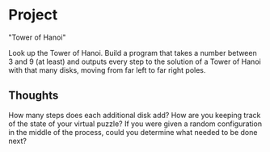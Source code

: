 Project
=======

"Tower of Hanoi"

Look up the Tower of Hanoi.  Build a program that takes a number between 3 and 9 (at least) and outputs every step to the solution of a Tower of Hanoi with that many disks, moving from far left to far right poles.

Thoughts
--------

How many steps does each additional disk add?
How are you keeping track of the state of your virtual puzzle?
If you were given a random configuration in the middle of the process, could you determine what needed to be done next?